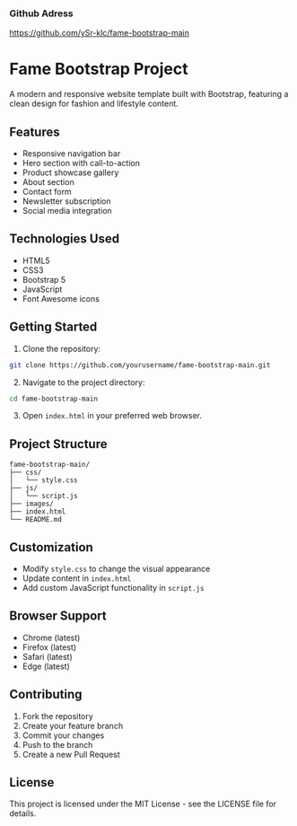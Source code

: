 ### Github Adress

https://github.com/ySr-klc/fame-bootstrap-main

# Fame Bootstrap Project

A modern and responsive website template built with Bootstrap, featuring a clean design for fashion and lifestyle content.

## Features

- Responsive navigation bar
- Hero section with call-to-action
- Product showcase gallery
- About section
- Contact form
- Newsletter subscription
- Social media integration

## Technologies Used

- HTML5
- CSS3
- Bootstrap 5
- JavaScript
- Font Awesome icons

## Getting Started

1. Clone the repository:
```bash
git clone https://github.com/yourusername/fame-bootstrap-main.git
```

2. Navigate to the project directory:
```bash
cd fame-bootstrap-main
```

3. Open `index.html` in your preferred web browser.

## Project Structure

```
fame-bootstrap-main/
├── css/
│   └── style.css
├── js/
│   └── script.js
├── images/
├── index.html
└── README.md
```

## Customization

- Modify `style.css` to change the visual appearance
- Update content in `index.html`
- Add custom JavaScript functionality in `script.js`

## Browser Support

- Chrome (latest)
- Firefox (latest)
- Safari (latest)
- Edge (latest)

## Contributing

1. Fork the repository
2. Create your feature branch
3. Commit your changes
4. Push to the branch
5. Create a new Pull Request

## License

This project is licensed under the MIT License - see the LICENSE file for details.
